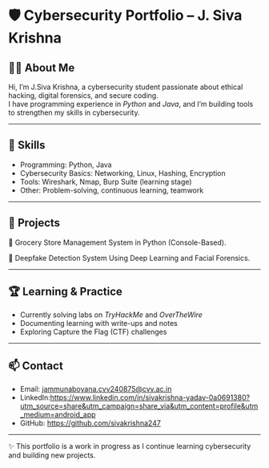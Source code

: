 # 🛡 Cybersecurity Portfolio – J. Siva Krishna

## 👨‍💻 About Me  
Hi, I’m J.Siva Krishna, a cybersecurity student passionate about ethical hacking, digital forensics, and secure coding.  
I have programming experience in *Python* and *Java*, and I’m building tools to strengthen my skills in cybersecurity.  

---

## 🔧 Skills  
- Programming: Python, Java  
- Cybersecurity Basics: Networking, Linux, Hashing, Encryption  
- Tools: Wireshark, Nmap, Burp Suite (learning stage)  
- Other: Problem-solving, continuous learning, teamwork  

---

## 📂 Projects  

🔹  Grocery Store Management System in Python (Console-Based).


🔹  Deepfake Detection System Using Deep Learning and Facial Forensics.


---

## 🏆 Learning & Practice  
- Currently solving labs on *TryHackMe* and *OverTheWire*  
- Documenting learning with write-ups and notes  
- Exploring Capture the Flag (CTF) challenges  

---

## 📫 Contact  
- Email: jammunaboyana.cvv240875@cvv.ac.in 
- LinkedIn:https://www.linkedin.com/in/sivakrishna-yadav-0a0691380?utm_source=share&utm_campaign=share_via&utm_content=profile&utm_medium=android_app 
- GitHub:  https://github.com/sivakrishna247

---

✨ This portfolio is a work in progress as I continue learning cybersecurity and building new projects.
